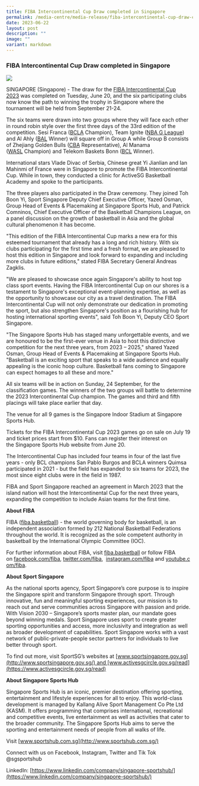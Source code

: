 ```yaml
---
title: FIBA Intercontinental Cup Draw completed in Singapore
permalink: /media-centre/media-release/fiba-intercontinental-cup-draw-completed-in-singapore/
date: 2023-06-22
layout: post
description: ""
image: ""
variant: markdown
---
```

### **FIBA Intercontinental Cup Draw completed in Singapore**

![](/images/Media%20Centre/Media%20Release/2023/June/FIBA%20International%20Cup%20Draw/photo%20credit_%20singapore%20sports%20hub.jpg)

SINGAPORE (Singapore) - The draw for the [FIBA Intercontinental Cup 2023](https://www.fiba.basketball/intercontinentalcup/2023) was completed on Tuesday, June 20, and the six participating clubs now know the path to winning the trophy in Singapore where the tournament will be held from September 21-24.

The six teams were drawn into two groups where they will face each other in round robin style over the first three days of the 33rd edition of the competition. Sesi Franca ([BCLA](https://www.fiba.basketball/bclamericas/22-23) Champion), Team Ignite ([NBA G League](https://gleague.nba.com/)) and Al Ahly ([BAL](https://bal.nba.com/) Winner) will square off in Group A while Group B consists of Zhejiang Golden Bulls ([CBA](https://www.cbaleague.com/#/) Representative), Al Manama ([WASL](https://www.fiba.basketball/wasl/22-23/westasia) Champion) and Telekom Baskets Bonn ([BCL](https://www.championsleague.basketball/) Winner).

International stars Vlade Divac of Serbia, Chinese great Yi Jianlian and Ian Mahinmi of France were in Singapore to promote the FIBA Intercontinental Cup. While in town, they conducted a clinic for ActiveSG Basketball Academy and spoke to the participants.

The three players also participated in the Draw ceremony. They joined Toh Boon Yi, Sport Singapore Deputy Chief Executive Officer, Yazed Osman, Group Head of Events & Placemaking at Singapore Sports Hub, and Patrick Comninos, Chief Executive Officer of the Basketball Champions League, on a panel discussion on the growth of basketball in Asia and the global cultural phenomenon it has become.

"This edition of the FIBA Intercontinental Cup marks a new era for this esteemed tournament that already has a long and rich history. With six clubs participating for the first time and a fresh format, we are pleased to host this edition in Singapore and look forward to expanding and including more clubs in future editions," stated FIBA Secretary General Andreas Zagklis.

"We are pleased to showcase once again Singapore's ability to host top class sport events. Having the FIBA Intercontinental Cup on our shores is a testament to Singapore's exceptional event-planning expertise, as well as the opportunity to showcase our city as a travel destination. The FIBA Intercontinental Cup will not only demonstrate our dedication in promoting the sport, but also strengthen Singapore's position as a flourishing hub for hosting international sporting events", said Toh Boon Yi, Deputy CEO Sport Singapore.

"The Singapore Sports Hub has staged many unforgettable events, and we are honoured to be the first-ever venue in Asia to host this distinctive competition for the next three years, from 2023 – 2025," shared Yazed Osman, Group Head of Events & Placemaking at Singapore Sports Hub. "Basketball is an exciting sport that speaks to a wide audience and equally appealing is the iconic hoop culture. Basketball fans coming to Singapore can expect homages to all these and more."

All six teams will be in action on Sunday, 24 September, for the classification games. The winners of the two groups will battle to determine the 2023 Intercontinental Cup champion. The games and third and fifth placings will take place earlier that day.

The venue for all 9 games is the Singapore Indoor Stadium at Singapore Sports Hub.

Tickets for the FIBA Intercontinental Cup 2023 games go on sale on July 19 and ticket prices start from $10. Fans can register their interest on the Singapore Sports Hub website from June 20.

The Intercontinental Cup has included four teams in four of the last five years - only BCL champions San Pablo Burgos and BCLA winners Quimsa participated in 2021 - but the field has expanded to six teams for 2023, the most since eight clubs were in the field in 1987.

FIBA and Sport Singapore reached an agreement in March 2023 that the island nation will host the Intercontinental Cup for the next three years, expanding the competition to include Asian teams for the first time.

**About FIBA**

FIBA ([fiba.basketball](http://www.fiba.basketball/)) - the world governing body for basketball, is an independent association formed by 212 National Basketball Federations throughout the world. It is recognized as the sole competent authority in basketball by the International Olympic Committee (IOC).  
  
For further information about FIBA, visit [fiba.basketball](http://www.fiba.basketball/) or follow FIBA on [facebook.com/fiba](https://www.facebook.com/FIBA/), [twitter.com/fiba](https://twitter.com/fiba),  [instagram.com/fiba](https://www.instagram.com/fiba/) and [youtube.com/fiba](https://www.youtube.com/fiba).


**About Sport Singapore**

As the national sports agency, Sport Singapore’s core purpose is to inspire the Singapore spirit and transform Singapore through sport. Through innovative, fun and meaningful sporting experiences, our mission is to reach out and serve communities across Singapore with passion and pride. With Vision 2030 – Singapore’s sports master plan, our mandate goes beyond winning medals. Sport Singapore uses sport to create greater sporting opportunities and access, more inclusivity and integration as well as broader development of capabilities. Sport Singapore works with a vast network of public-private-people sector partners for individuals to live better through sport.

To find out more, visit SportSG’s websites at [www.sportsingapore.gov.sg](http://www.sportsingapore.gov.sg/) and [www.activesgcircle.gov.sg/read](https://www.activesgcircle.gov.sg/read)




**About Singapore Sports Hub**

Singapore Sports Hub is an iconic, premier destination offering sporting, entertainment and lifestyle experiences for all to enjoy. This world-class development is managed by Kallang Alive Sport Management Co Pte Ltd (KASM). It offers programming that comprises international, recreational and competitive events, live entertainment as well as activities that cater to the broader community. The Singapore Sports Hub aims to serve the sporting and entertainment needs of people from all walks of life.

Visit [www.sportshub.com.sg](http://www.sportshub.com.sg/)

Connect with us on Facebook, Instagram, Twitter and Tik Tok @sgsportshub

LinkedIn: [https://www.linkedin.com/company/singapore-sportshub/](https://www.linkedin.com/company/singapore-sportshub/)